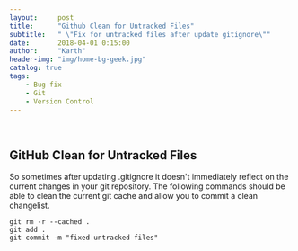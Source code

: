 ```yaml
---
layout:     post
title:      "Github Clean for Untracked Files"
subtitle:   " \"Fix for untracked files after update gitignore\""
date:       2018-04-01 0:15:00
author:     "Karth"
header-img: "img/home-bg-geek.jpg"
catalog: true
tags:
    - Bug fix
    - Git
    - Version Control
---
```

﻿

## GitHub Clean for Untracked Files

So sometimes after updating .gitignore it doesn't immediately reflect on the current changes in your git repository. The following commands should be able to clean the current git cache and allow you to commit a clean changelist.

```
git rm -r --cached .
git add .
git commit -m "fixed untracked files"
```


